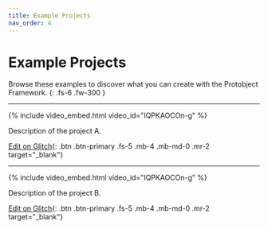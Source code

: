 ```yaml
---
title: Example Projects
nav_order: 4
---
```


# Example Projects

Browse these examples to discover what you can create with the Protobject Framework.
{: .fs-6 .fw-300 }

---

{% include video_embed.html video_id="IQPKAOCOn-g" %}

Description of the project A.

[Edit on Glitch](https://glitch.com/edit/#!/protobject-basic-framework){: .btn .btn-primary .fs-5 .mb-4 .mb-md-0 .mr-2 target="_blank"}

---

{% include video_embed.html video_id="IQPKAOCOn-g" %}

Description of the project B.

[Edit on Glitch](https://glitch.com/edit/#!/protobject-basic-framework){: .btn .btn-primary .fs-5 .mb-4 .mb-md-0 .mr-2 target="_blank"}
